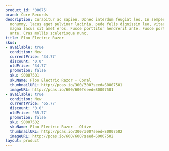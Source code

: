 ```yaml
---
product_id: '00075'
brand: Core Records
description: Curabitur ac sapien. Donec interdum feugiat leo. In semper bibendum libero.Proin
  nonummy, lacus eget pulvinar lacinia, pede felis dignissim leo, vitae tristique
  magna lacus sit amet eros. Fusce porttitor hendrerit ante. Fusce porttitor hendrerit
  ante. Cras mollis scelerisque nunc.
title: Ploo Electric Razor
skus:
- available: true
  condition: New
  currentPrice: '34.77'
  discount: '0.0'
  oldPrice: '34.77'
  promotion: false
  sku: S0007501
  skuName: Ploo Electric Razor - Coral
  thumbnailURL: http://pcas.io/300/300?seed=S0007501
  imageURL: http://pcas.io/600/600?seed=S0007501
- available: true
  condition: New
  currentPrice: '65.77'
  discount: '0.0'
  oldPrice: '65.77'
  promotion: false
  sku: S0007502
  skuName: Ploo Electric Razor - Olive
  thumbnailURL: http://pcas.io/300/300?seed=S0007502
  imageURL: http://pcas.io/600/600?seed=S0007502
layout: product
---
```

